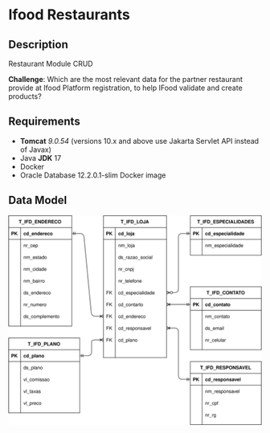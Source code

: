 # Ifood Restaurants

## Description

Restaurant Module CRUD

**Challenge**:
Which are the most relevant data for the partner restaurant provide at Ifood Platform registration, to help IFood validate and create products?

## Requirements

- **Tomcat** _9.0.54_ (versions 10.x and above use Jakarta Servlet API instead of Javax)
- Java **JDK** 17
- Docker
- Oracle Database 12.2.0.1-slim Docker image

## Data Model

![Data Model](diagrams/relational-model.drawio.svg)
